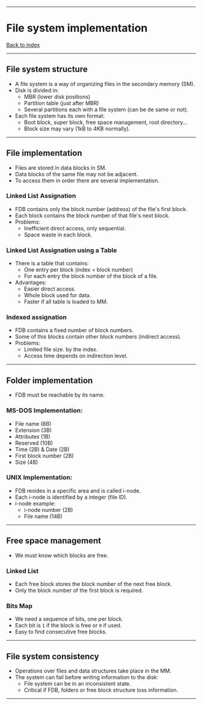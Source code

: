 
---
# File system implementation

[Back to index](../README.md)

---
## File system structure

- A file system is a way of organizing files in the secondary memory (SM).
- Disk is divided in:
	- MBR (lower disk positions)
	- Partition table (just after MBR)
	- Several partitions each with a file system (can be de same or not). 
- Each file system has its own format:
	- Boot block, super block, free space management, root directory...
	- Block size may vary (1kB to 4KB normally).

---
## File implementation

- Files are stored in data blocks in SM.
- Data blocks of the same file may not be adjacent.
- To access them in order there are several implementation.
### Linked List Assignation
- FDB contains only the block number (address) of the file's first block.
- Each block contains the block number of that file's next block.
- Problems:
	- Inefficient direct access, only sequential.
	- Space waste in each block.
### Linked List Assignation using a Table
- There is a table that contains:
	- One entry per block (index = block number)
	- For each entry the block number of the block of a file.
- Advantages:
	- Easier direct access.
	- Whole block used for data.
	- Faster if all table is loaded to MM.
### Indexed assignation
- FDB contains a fixed number of block numbers.
- Some of this blocks contain other block numbers (indirect access).
- Problems:
	- Limited file size. by the index.
	- Access time depends on indirection level.

---
## Folder implementation

- FDB must be reachable by its name.
### MS-DOS Implementation:
- File name (8B)
- Extension (3B)
- Attributes (1B)
- Reserved (10B)
- Time (2B) & Date (2B)
- First block number (2B)
- Size (4B)
### UNIX Implementation:
- FDB resides in a specific area and is called i-node.
- Each i-node is identified by a integer (file ID).
- i-node example:
	- i-node number (2B)
	- File name (14B)

---
## Free space management

- We must know which blocks are free.
### Linked List
- Each free block stores the block number of the next free block.
- Only the block number of the first block is required.

### Bits Map
- We need a sequence of bits, one per block.
- Each bit is `1` if the block is free or `0` if used.
- Easy to find consecutive free blocks.

---
## File system consistency

- Operations over files and data structures take place in the MM.
- The system can fail before writing information to the disk:
	- File system can be in an inconsistent state.
	- Critical if FDB, folders or free block structure loss information.

---